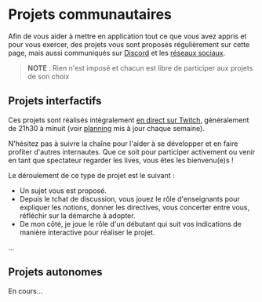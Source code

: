 # Projets communautaires

Afin de vous aider à mettre en application tout ce que vous avez appris et pour vous exercer, des projets vous sont proposés régulièrement sur cette page, mais aussi communiqués sur [Discord](https://discord.me/jasonchampagne) et les [réseaux sociaux](https://jasonchampagne.fr/liens).

> **NOTE** : Rien n'est imposé et chacun est libre de participer aux projets de son choix

## Projets interfactifs

Ces projets sont réalisés intégralement [en direct sur Twitch](https://www.twitch.tv/jachampagne), généralement de 21h30 à minuit (voir [planning](https://jasonchampagne.fr/planning) mis à jour chaque semaine).

N'hésitez pas à suivre la chaîne pour l'aider à se développer et en faire profiter d'autres internautes. Que ce soit pour participer activement ou venir en tant que spectateur regarder les lives, vous êtes les bienvenu(e)s !

Le déroulement de ce type de projet est le suivant :

+ Un sujet vous est proposé.
+ Depuis le tchat de discussion, vous jouez le rôle d'enseignants pour expliquer les notions, donner les directives, vous concerter entre vous, réfléchir sur la démarche à adopter.
+ De mon côté, je joue le rôle d'un débutant qui suit vos indications de manière interactive pour réaliser le projet.

...

## Projets autonomes

En cours...
